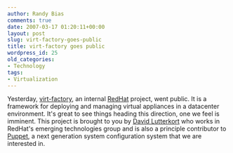 ```yaml
---
author: Randy Bias
comments: true
date: 2007-03-17 01:20:11+00:00
layout: post
slug: virt-factory-goes-public
title: virt-factory goes public
wordpress_id: 25
old_categories:
- Technology
tags:
- Virtualization
---
```


Yesterday, [virt-factory](http://virt-factory.et.redhat.com/), an internal [RedHat](http://www.redhat.com) project, went public.  It is a framework for deploying and managing virtual appliances in a datacenter environment.  It's great to see things heading this direction, one we feel is imminent.  This project is brought to you by [David Lutterkort](http://watzmann.net/blog/) who works in RedHat's emerging technologies group and is also a principle contributor to [Puppet](http://reductivelabs.com/trac/puppet/wiki/PuppetIntroduction), a next generation system configuration system that we are interested in.
